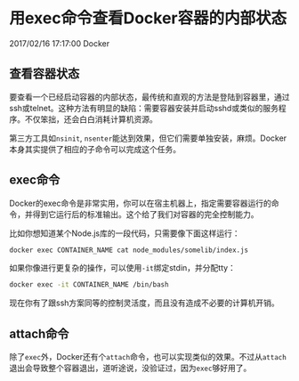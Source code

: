# 用exec命令查看Docker容器的内部状态
2017/02/16 17:17:00
Docker


## 查看容器状态

要查看一个已经启动容器的内部状态，最传统和直观的方法是登陆到容器里，通过ssh或telnet。这种方法有明显的缺陷：需要容器安装并启动sshd或类似的服务程序。不仅笨拙，还会白白消耗计算机资源。

第三方工具如`nsinit`, `nsenter`能达到效果，但它们需要单独安装，麻烦。Docker本身其实提供了相应的子命令可以完成这个任务。


## exec命令

Docker的exec命令是非常实用，你可以在宿主机器上，指定需要容器运行的命令，并得到它运行后的标准输出。这个给了我们对容器的完全控制能力。

比如你想知道某个Node.js库的一段代码，只需要像下面这样运行：

```sh
docker exec CONTAINER_NAME cat node_modules/somelib/index.js
```

如果你像进行更复杂的操作，可以使用`-it`绑定stdin，并分配tty：

```sh
docker exec -it CONTAINER_NAME /bin/bash
```

现在你有了跟ssh方案同等的控制灵活度，而且没有造成不必要的计算机开销。


## attach命令

除了`exec`外，Docker还有个`attach`命令，也可以实现类似的效果。不过从`attach`退出会导致整个容器退出，道听途说，没验证过，因为`exec`够好用了。

